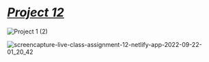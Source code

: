 # _[Project 12](https://live-class-assignment-12.netlify.app/)_
![Project 1 (2)](https://user-images.githubusercontent.com/91872149/191597236-4dedaf75-2ef6-448b-812e-36fd1e0a13e3.png)

![screencapture-live-class-assignment-12-netlify-app-2022-09-22-01_20_42](https://user-images.githubusercontent.com/91872149/191597527-a3ed06d3-b545-4b7b-aeb6-19741c4c666d.png)
